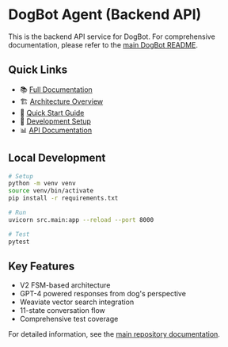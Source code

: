 # DogBot Agent (Backend API)

This is the backend API service for DogBot. For comprehensive documentation, please refer to the [main DogBot README](https://github.com/kemperfekt/dogbot).

## Quick Links

- 📚 [Full Documentation](https://github.com/kemperfekt/dogbot)
- 🏗️ [Architecture Overview](https://github.com/kemperfekt/dogbot#-architecture-overview)
- 🚀 [Quick Start Guide](https://github.com/kemperfekt/dogbot#-quick-start)
- 🔧 [Development Setup](https://github.com/kemperfekt/dogbot#-development)
- 📊 [API Documentation](https://api.wuffchat.de/docs)

## Local Development

```bash
# Setup
python -m venv venv
source venv/bin/activate
pip install -r requirements.txt

# Run
uvicorn src.main:app --reload --port 8000

# Test
pytest
```

## Key Features
- V2 FSM-based architecture
- GPT-4 powered responses from dog's perspective
- Weaviate vector search integration
- 11-state conversation flow
- Comprehensive test coverage

For detailed information, see the [main repository documentation](https://github.com/kemperfekt/dogbot).